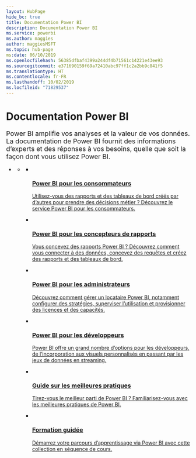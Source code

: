 ```yaml
---
layout: HubPage
hide_bc: true
title: Documentation Power BI
description: Documentation Power BI
ms.service: powerbi
ms.author: maggies
author: maggiesMSFT
ms.topic: hub-page
ms:date: 06/10/2019
ms.openlocfilehash: 56385dfbaf4399a244df4b71561c14221e43ee93
ms.sourcegitcommit: e371690159f69a72410abc97ff1c2a2bb9c841f5
ms.translationtype: HT
ms.contentlocale: fr-FR
ms.lasthandoff: 10/02/2019
ms.locfileid: "71829537"
---
```

<div id="main" class="v2">
    <div class="container">
        <h1>Documentation Power BI</h1>
        <p style="font-size: 1.12rem;margin-bottom: 1rem;">Power BI amplifie vos analyses et la valeur de vos données. La documentation de Power BI fournit des informations d’experts et des réponses à vos besoins, quelle que soit la façon dont vous utilisez Power BI.</p>
        <ul class="pivots">
            <li>
                <a href="#home"></a>
                <ul id="home">
                    <li>
                        <a href="#home-all"></a>
                        <ul id="home-all" class="cardsC">
                            <li>
                                <a href="consumer/power-bi-consumer-landing.md">
                                    <div class="cardSize">
                                        <div class="cardPadding">
                                            <div class="card">
                                                <div class="cardImageOuter">
                                                    <div class="cardImage">
                                                        <img src="./media/index/power-bi-report-consumers.svg" alt="" />
                                                    </div>
                                                </div>
                                                <div class="cardText">
                                                    <h3>Power BI pour les consommateurs</h3>
                                                    <p>Utilisez-vous des rapports et des tableaux de bord créés par d’autres pour prendre des décisions métier ? Découvrez le service Power BI pour les consommateurs.</p>
                                                </div>
                                            </div>
                                        </div>
                                    </div>
                                </a>
                            </li>
                            <li>
                                <a href="power-bi-creator-landing.md">
                                    <div class="cardSize">
                                        <div class="cardPadding">
                                            <div class="card">
                                                <div class="cardImageOuter">
                                                    <div class="cardImage">
                                                        <img src="./media/index/power-bi-report-designers.svg" alt="" />
                                                    </div>
                                                </div>
                                                <div class="cardText">
                                                    <h3>Power BI pour les concepteurs de rapports</h3>
                                                    <p>Vous concevez des rapports Power BI ? Découvrez comment vous connecter à des données, concevez des requêtes et créez des rapports et des tableaux de bord.</p>
                                                </div>
                                            </div>
                                        </div>
                                    </div>
                                </a>
                            </li>
                            <li>
                                <a href="service-admin-administering-power-bi-in-your-organization.md">
                                    <div class="cardSize">
                                        <div class="cardPadding">
                                            <div class="card">
                                                <div class="cardImageOuter">
                                                    <div class="cardImage">
                                                        <img src="./media/index/power-bi-admins.svg" alt="" />
                                                    </div>
                                                </div>
                                                <div class="cardText">
                                                    <h3>Power BI pour les administrateurs</h3>
                                                    <p>Découvrez comment gérer un locataire Power BI, notamment configurer des stratégies, superviser l’utilisation et provisionner des licences et des capacités.</p>
                                                </div>
                                            </div>
                                        </div>
                                    </div>
                                </a>
                            </li>
                            <li>
                                <a href="developer/what-can-you-do.md">
                                    <div class="cardSize">
                                        <div class="cardPadding">
                                            <div class="card">
                                                <div class="cardImageOuter">
                                                    <div class="cardImage">
                                                        <img src="./media/index/power-bi-developers.svg" alt="" />
                                                    </div>
                                                </div>
                                                <div class="cardText">
                                                    <h3>Power BI pour les développeurs</h3>
                                                    <p>Power BI offre un grand nombre d’options pour les développeurs, de l’incorporation aux visuels personnalisés en passant par les jeux de données en streaming.</p>
                                                </div>
                                            </div>
                                        </div>
                                    </div>
                                </a>
                            </li>
                            <li>
                                <a href="guidance/overview.md">
                                    <div class="cardSize">
                                        <div class="cardPadding">
                                            <div class="card">
                                                <div class="cardImageOuter">
                                                    <div class="cardImage">
                                                        <img src="./media/index/power-bi-blog.svg" alt="" />
                                                    </div>
                                                </div>
                                                <div class="cardText">
                                                    <h3>Guide sur les meilleures pratiques</h3>
                                                    <p>Tirez-vous le meilleur parti de Power BI ? Familiarisez-vous avec les meilleures pratiques de Power BI.</p>
                                                </div>
                                            </div>
                                        </div>
                                    </div>
                                </a>
                            </li>
                            <li>
                                <a href="guided-learning/index.md">
                                    <div class="cardSize">
                                        <div class="cardPadding">
                                            <div class="card">
                                                <div class="cardImageOuter">
                                                    <div class="cardImage">
                                                        <img src="./media/index/power-bi-guided-learning.svg" alt="" />
                                                    </div>
                                                </div>
                                                <div class="cardText">
                                                    <h3>Formation guidée</h3>
                                                    <p>Démarrez votre parcours d’apprentissage via Power BI avec cette collection en séquence de cours.</p>
                                                </div>
                                            </div>
                                        </div>
                                    </div>
                                </a>
                            </li>
                        </ul>
                    </li>
                </ul>
            </li>
        </ul>
    </div>
</div>